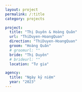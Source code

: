 ```yaml
---
layout: project
permalink: /:title
category: projects

project:
  title: "Thị Duyên & Hoàng Quân"
  url: "ThiDuyen-HoangQuan"
  direction: "ThiDuyen-HoangQuan"
  groom: "Hoàng Quân"
  # groomurl: ""
  bride: "Thị Duyên"
  # brideurl: ""
  location: "Tư gia"

agency:
  title: "Ngày kỷ niệm"
  year: "2023"
---
```

